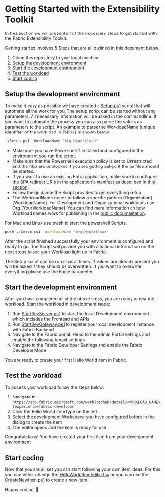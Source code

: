 
# Getting Started with the Extensibility Toolkit

In this section we will present all of the necessary steps to get started with the Fabric Extensibility Toolkit.

Getting started involves 5 Steps that are all outlined in this document below.

1. Clone this repository to your local machine
2. [Setup the development environment](#setup-the-development-environment)
3. [Start the development environment](#start-the-development-environment)
4. [Test the workload](#test-the-workload)
5. [Start coding](#start-coding)

## Setup the development environment

To make it easy as possible we have created a [Setup.ps1](./scripts/Setup/Setup.ps1) script that will automate all the work for you.  The setup script can be started without any parameters. All necessary information will be asked in the commandline. If you want to automate the process you can also parse the values as parameters to the script. An example to parse the WorkloadName (unique identifier of the workload in Fabric) is shown below.

```powershell
.\Setup.ps1 -WorkloadName "Org.MyWorkload"
```

* Make sure you have Powershell 7 installed and configured in the environment you run the script.
* Make sure that the Powershell execution policy is set to Unrestricted and the files are unblocked if you are getting asked if the ps files should be started.
* If you want to use an existing Entra application, make sure to configure the SPA redirect URIs in the application's manifest as described in this [section](./SetupGuide-Manual.md#register-a-frontend-entra-application).
* Follow the guidance the Script provides to get everything setup
* The WorkloadName needs to follow a specific pattern [Organization].[WorkloadName]. For Development and Organizational workloads  use Org.[YourWorkloadName]. You can find more information on how Workload names work for publishing in the [public documentation](https://learn.microsoft.com/fabric/extensibility-toolkit/publish-workload-flow).

For Mac and Linux use pwsh to start the powershell Scripts:

```bash
pwsh ./Setup.ps1 -WorkloadName "Org.MyWorkload" 
```

After the script finished successfully your environment is configured and ready to go. The Script will provide you with additional information on the next steps to see your Workload light up in Fabric.

The Setup script can be run several times. If values are already present you will be asked if they should be overwritten. If you want to overwrite everything please use the Force parameter.

## Start the development environment

After you have completed all of the above steps, you are ready to test the workload.
Start the workload in development mode:

1. Run [StartDevServer.ps1](./scripts/Run/StartDevServer.ps1) to start the local Development environment which includes the Frontend and APIs
2. Run [StartDevGateway.ps1](./scripts/Run/StartDevGateway.ps1) to register your local development instance with Fabric Backend
3. Navigate to the Fabric portal. Head to the Admin Portal settings and enable the following tenant settings
4. Navigate to the Fabric Developer Settings and enable the Fabric Developer Mode

You are ready to create your first Hello World Item in Fabric.

## Test the workload

To access your workload follow the steps below:

1. Navigate to `https://app.fabric.microsoft.com/workloadhub/detail/<WORKLOAD_NAME>?experience=fabric-developer`
2. Click the Hello World item type on the left
3. Select the development Workspace you have configured before in the dialog to create the item
4. The editor opens and the item is ready for use

Congratulations! You have created your first item from your development environment

## Start coding

Now that you are all set you can start following your own item ideas. For this you can either change the [HelloWorldItemEditor.tsx](./Workload/app/items/HelloWorldItem/HelloWorldItemEditor.tsx) or you can use the [CreateNewItem.ps1](./scripts/Setup/CreateNewItem.ps1) to create a new item.

Happy coding! 🚀
